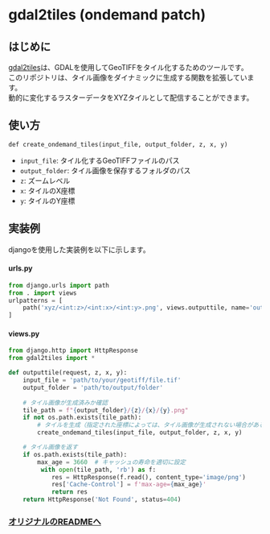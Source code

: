# gdal2tiles (ondemand patch)
## はじめに
[gdal2tiles](https://github.com/tehamalab/gdal2tiles)は、GDALを使用してGeoTIFFをタイル化するためのツールです。  
このリポジトリは、タイル画像をダイナミックに生成する関数を拡張しています。  
動的に変化するラスターデータをXYZタイルとして配信することができます。

## 使い方
```
def create_ondemand_tiles(input_file, output_folder, z, x, y)
```
- `input_file`: タイル化するGeoTIFFファイルのパス
- `output_folder`: タイル画像を保存するフォルダのパス
- `z`: ズームレベル
- `x`: タイルのX座標
- `y`: タイルのY座標

## 実装例
djangoを使用した実装例を以下に示します。

#### urls.py
```python
from django.urls import path
from . import views
urlpatterns = [
    path('xyz/<int:z>/<int:x>/<int:y>.png', views.outputtile, name='outputtile'),
]
```
#### views.py
```python 
from django.http import HttpResponse
from gdal2tiles import *

def outputtile(request, z, x, y):
    input_file = 'path/to/your/geotiff/file.tif'
    output_folder = 'path/to/output/folder'
    
    # タイル画像が生成済みか確認
    tile_path = f"{output_folder}/{z}/{x}/{y}.png"
    if not os.path.exists(tile_path):
        # タイルを生成（指定された座標によっては、タイル画像が生成されない場合がある)
        create_ondemand_tiles(input_file, output_folder, z, x, y)

    # タイル画像を返す
    if os.path.exists(tile_path):
        max_age = 3660  # キャッシュの寿命を適切に設定
         with open(tile_path, 'rb') as f:
            res = HttpResponse(f.read(), content_type='image/png')
            res['Cache-Control'] = f'max-age={max_age}'
            return res
    return HttpResponse('Not Found', status=404)
```


### [オリジナルのREADMEへ](README_ORG.rst)

